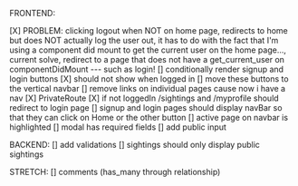 FRONTEND:

[X] PROBLEM: clicking logout when NOT on home page, redirects to home but does NOT actually log the user out, it has to do with the fact that I'm using a component did mount to get the current user on the home page..., current solve, redirect to a page that does not have a get_current_user on componentDidMount --- such as login!
[] conditionally render signup and login buttons 
  [X] should not show when logged in
  [] move these buttons to the vertical navbar
[] remove links on individual pages cause now i have a nav
[X] PrivateRoute
  [X] if not loggedIn /sightings and /myprofile should redirect to login page
[] signup and login pages should display navBar so that they can click on Home or the other button
[] active page on navbar is highlighted
[] modal has required fields
  [] add public input

  
BACKEND:
[] add validations
[] sightings should only display public sightings

STRETCH:
[] comments (has_many through relationship)